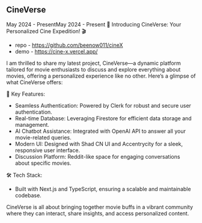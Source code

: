 ## CineVerse

May 2024 - PresentMay 2024 - Present
🚀 Introducing CineVerse: Your Personalized Cine Expedition! 🎬

- repo - https://github.com/beenow011/cineX
- demo - https://cine-x.vercel.app/

I am thrilled to share my latest project, CineVerse—a dynamic platform tailored for movie enthusiasts to discuss and explore everything about movies, offering a personalized experience like no other. Here’s a glimpse of what CineVerse offers:

🌟 Key Features:

- Seamless Authentication: Powered by Clerk for robust and secure user authentication.
- Real-time Database: Leveraging Firestore for efficient data storage and management.
- AI Chatbot Assistance: Integrated with OpenAI API to answer all your movie-related queries.
- Modern UI: Designed with Shad CN UI and Accentrycity for a sleek, responsive user interface.
- Discussion Platform: Reddit-like space for engaging conversations about specific movies.

🛠️ Tech Stack:

- Built with Next.js and TypeScript, ensuring a scalable and maintainable codebase.

CineVerse is all about bringing together movie buffs in a vibrant community where they can interact, share insights, and access personalized content.
